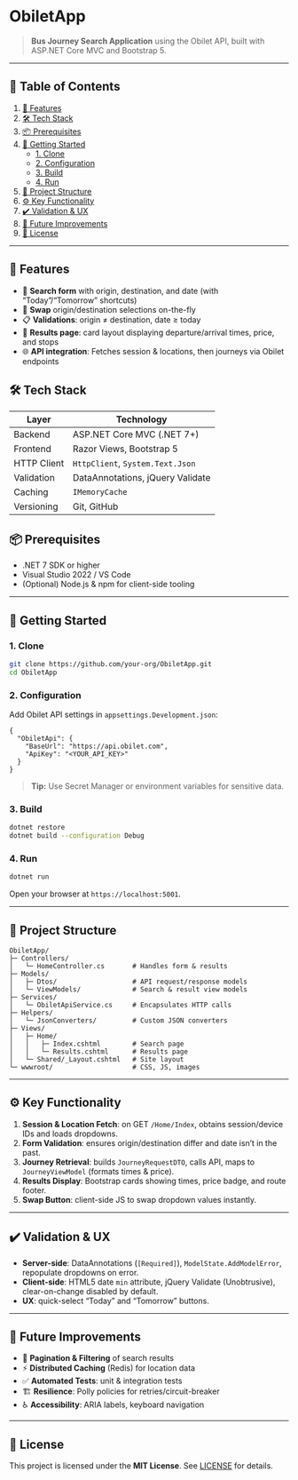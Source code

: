 
# ObiletApp

> **Bus Journey Search Application** using the Obilet API, built with ASP.NET Core MVC and Bootstrap 5.

---

## 📝 Table of Contents

1. [🚀 Features](#🚀-features)
2. [🛠 Tech Stack](#🛠-tech-stack)
3. [📦 Prerequisites](#📦-prerequisites)
4. [🚀 Getting Started](#🚀-getting-started)
   - [1. Clone](#1-clone)
   - [2. Configuration](#2-configuration)
   - [3. Build](#3-build)
   - [4. Run](#4-run)
5. [📂 Project Structure](#📂-project-structure)
6. [⚙️ Key Functionality](#⚙️-key-functionality)
7. [✔️ Validation & UX](#✔️-validation--ux)
8. [🚧 Future Improvements](#🚧-future-improvements)
9. [📄 License](#📄-license)

---

## 🚀 Features

- 🎯 **Search form** with origin, destination, and date (with “Today”/“Tomorrow” shortcuts)
- 🔀 **Swap** origin/destination selections on-the-fly
- 📋 **Validations**: origin ≠ destination, date ≥ today
- 🚌 **Results page**: card layout displaying departure/arrival times, price, and stops
- 🌐 **API integration**: Fetches session & locations, then journeys via Obilet endpoints

## 🛠 Tech Stack

| Layer       | Technology                       |
| ----------- | -------------------------------- |
| Backend     | ASP.NET Core MVC (.NET 7+)       |
| Frontend    | Razor Views, Bootstrap 5         |
| HTTP Client | `HttpClient`, `System.Text.Json` |
| Validation  | DataAnnotations, jQuery Validate |
| Caching     | `IMemoryCache`                   |
| Versioning  | Git, GitHub                      |

## 📦 Prerequisites

- .NET 7 SDK or higher
- Visual Studio 2022 / VS Code
- (Optional) Node.js & npm for client-side tooling

---

## 🚀 Getting Started

### 1. Clone

```bash
git clone https://github.com/your-org/ObiletApp.git
cd ObiletApp
```

### 2. Configuration

Add Obilet API settings in `appsettings.Development.json`:

```jsonc
{
  "ObiletApi": {
    "BaseUrl": "https://api.obilet.com",
    "ApiKey": "<YOUR_API_KEY>"
  }
}
```

> **Tip:** Use Secret Manager or environment variables for sensitive data.

### 3. Build

```bash
dotnet restore
dotnet build --configuration Debug
```

### 4. Run

```bash
dotnet run
```

Open your browser at `https://localhost:5001`.

---

## 📂 Project Structure

```
ObiletApp/
├─ Controllers/
│   └─ HomeController.cs       # Handles form & results
├─ Models/
│   ├─ Dtos/                   # API request/response models
│   └─ ViewModels/             # Search & result view models
├─ Services/
│   └─ ObiletApiService.cs     # Encapsulates HTTP calls
├─ Helpers/
│   └─ JsonConverters/         # Custom JSON converters
├─ Views/
│   ├─ Home/
│   │   ├─ Index.cshtml        # Search page
│   │   └─ Results.cshtml      # Results page
│   └─ Shared/_Layout.cshtml   # Site layout
└─ wwwroot/                    # CSS, JS, images
```

---

## ⚙️ Key Functionality

1. **Session & Location Fetch**: on GET `/Home/Index`, obtains session/device IDs and loads dropdowns.
2. **Form Validation**: ensures origin/destination differ and date isn’t in the past.
3. **Journey Retrieval**: builds `JourneyRequestDTO`, calls API, maps to `JourneyViewModel` (formats times & price).
4. **Results Display**: Bootstrap cards showing times, price badge, and route footer.
5. **Swap Button**: client-side JS to swap dropdown values instantly.

---

## ✔️ Validation & UX

- **Server-side**: DataAnnotations (`[Required]`), `ModelState.AddModelError`, repopulate dropdowns on error.
- **Client-side**: HTML5 date `min` attribute, jQuery Validate (Unobtrusive), clear-on-change disabled by default.
- **UX**: quick-select “Today” and “Tomorrow” buttons.

---

## 🚧 Future Improvements

- 🔄 **Pagination & Filtering** of search results
- ⚡ **Distributed Caching** (Redis) for location data
- ✅ **Automated Tests**: unit & integration tests
- 🏗️ **Resilience**: Polly policies for retries/circuit-breaker
- ♿ **Accessibility**: ARIA labels, keyboard navigation

---

## 📄 License

This project is licensed under the **MIT License**. See [LICENSE](LICENSE) for details.

